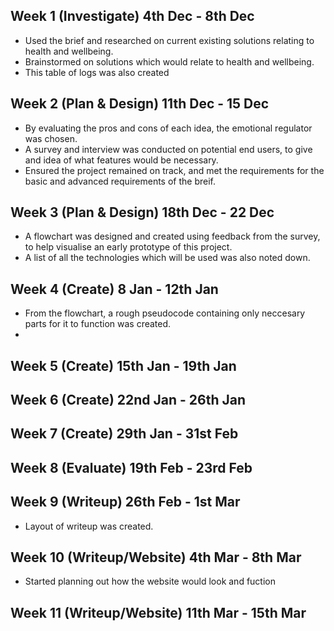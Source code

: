 ## Week 1 **(Investigate)** 4th Dec - 8th Dec
- Used the brief and researched on current existing solutions relating to health and wellbeing.
- Brainstormed on solutions which would relate to health and wellbeing.
- This table of logs was also created

## Week 2 **(Plan & Design)** 11th Dec - 15 Dec
- By evaluating the pros and cons of each idea, the emotional regulator was chosen.
- A survey and interview was conducted on potential end users, to give and idea of what features would be necessary.
- Ensured the project remained on track, and met the requirements for the basic and advanced requirements of the breif.


## Week 3 **(Plan & Design)** 18th Dec - 22 Dec
- A flowchart was designed and created using feedback from the survey, to help visualise an early prototype of this project.
- A list of all the technologies which will be used was also noted down.

## Week 4 **(Create)** 8 Jan - 12th Jan
- From the flowchart, a rough pseudocode containing only neccesary parts for it to function was created.
- 


## Week 5 **(Create)** 15th Jan - 19th  Jan


## Week 6 **(Create)** 22nd Jan - 26th Jan


## Week 7 **(Create)** 29th Jan - 31st Feb


## Week 8 **(Evaluate)** 19th Feb - 23rd Feb


## Week 9 **(Writeup)** 26th Feb - 1st Mar
- Layout of writeup was created.


## Week 10 **(Writeup/Website)** 4th Mar - 8th Mar
- Started planning out how the website would look and fuction

## Week 11 **(Writeup/Website)** 11th Mar - 15th Mar